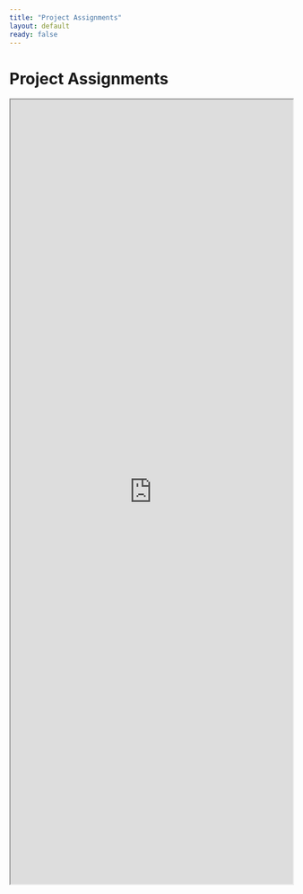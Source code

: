 ```yaml
---
title: "Project Assignments"
layout: default
ready: false
---
```


# Project Assignments

<iframe style="width:100%; height:1400px;  overflow: scroll;" src="https://docs.google.com/spreadsheets/d/1t18Q8B64xtV7cCrE0YnHsBgwgj9Zxldw-I_FX-YJ15U/pubhtml?widget=true&amp;headers=false"></iframe>
